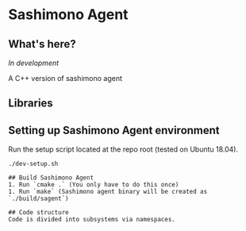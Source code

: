 # Sashimono Agent

## What's here?
*In development*

A C++ version of sashimono agent

## Libraries

## Setting up Sashimono Agent environment
Run the setup script located at the repo root (tested on Ubuntu 18.04).
```
./dev-setup.sh

## Build Sashimono Agent
1. Run `cmake .` (You only have to do this once)
1. Run `make` (Sashimono agent binary will be created as `./build/sagent`)

## Code structure
Code is divided into subsystems via namespaces.